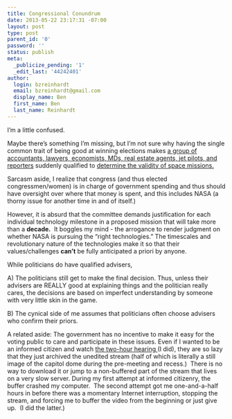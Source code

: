 ```yaml
---
title: Congressional Conundrum
date: 2013-05-22 23:17:31 -07:00
layout: post
type: post
parent_id: '0'
password: ''
status: publish
meta:
  _publicize_pending: '1'
  _edit_last: '44242401'
author:
  login: bzreinhardt
  email: bzreinhardt@gmail.com
  display_name: Ben
  first_name: Ben
  last_name: Reinhardt
---
```


<p>I’m a little confused.</p>
<p>Maybe there’s something I’m missing, but I’m not sure why having the single common trait of being good at winning elections makes <a href="http://en.wikipedia.org/wiki/United_States_House_Science_Subcommittee_on_Space_and_Aeronautics" target="_blank">a group of accountants, lawyers, economists, MDs, real estate agents, jet pilots, and reporters</a> suddenly qualified to <a href="http://www.spacepolitics.com/2013/05/21/moon-versus-asteroids-on-the-path-to-mars/" target="_blank">determine the validity of space missions.</a></p>
<p>Sarcasm aside, I realize that congress (and thus elected congressmen/women) is in charge of government spending and thus should have oversight over where that money is spent, and this includes NASA (a thorny issue for another time in and of itself.)</p>
<p>However, it is absurd that the committee demands justification for each individual technology milestone in a proposed mission that will take more than a <b>decade.</b>  It boggles my mind - the arrogance to render judgment on whether NASA is pursuing the “right technologies.” The timescales and revolutionary nature of the technologies make it so that their values/challenges <b>can’t</b> be fully anticipated a priori by anyone.</p>
<p>While politicians do have qualified advisers,</p>
<p>A) The politicians still get to make the final decision. Thus, unless their advisers are REALLY good at explaining things and the politician really cares, the decisions are based on imperfect understanding by someone with very little skin in the game.</p>
<p>B) The cynical side of me assumes that politicians often choose advisers who confirm their priors.</p>
<p>A related aside: The government has no incentive to make it easy for the voting public to care and participate in these issues. Even if I wanted to be an informed citizen and watch <a href="http://science.house.gov/hearing/subcommittee-space-next-steps-human-exploration-mars-and-beyond" target="_blank">the two-hour hearing </a>(I did), they are so lazy that they just archived the unedited stream (half of which is literally a still image of the capitol dome during the pre-meeting and recess.)  There is no way to download it or jump to a non-buffered part of the stream that lives on a very slow server. During my first attempt at informed citizenry, the buffer crashed my computer.  The second attempt got me one-and-a-half hours in before there was a momentary Internet interruption, stopping the stream, and forcing me to buffer the video from the beginning or just give up.  (I did the latter.)</p>
